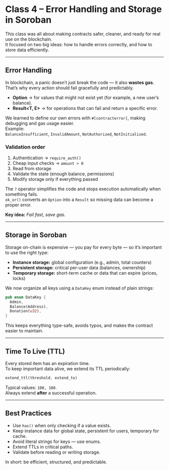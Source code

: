 # Class 4 – Error Handling and Storage in Soroban

This class was all about making contracts safer, cleaner, and ready for real use on the blockchain.  
It focused on two big ideas: how to handle errors correctly, and how to store data efficiently.

---

## Error Handling

In blockchain, a panic doesn’t just break the code — it also **wastes gas**.  
That’s why every action should fail gracefully and predictably.

- **Option<T>** → for values that might not exist yet (for example, a new user’s balance).  
- **Result<T, E>** → for operations that can fail and return a specific error.

We learned to define our own errors with `#[contracterror]`, making debugging and gas usage easier.  
Example:  
`BalanceInsufficient`, `InvalidAmount`, `NotAuthorized`, `NotInitialized`.

### Validation order
1. Authentication → `require_auth()`  
2. Cheap input checks → `amount > 0`  
3. Read from storage  
4. Validate the state (enough balance, permissions)  
5. Modify storage only if everything passed

The `?` operator simplifies the code and stops execution automatically when something fails.  
`ok_or()` converts an `Option` into a `Result` so missing data can become a proper error.

**Key idea:** *Fail fast, save gas.*

---

## Storage in Soroban

Storage on-chain is expensive — you pay for every byte — so it’s important to use the right type:

- **Instance storage:** global configuration (e.g., admin, total counters)  
- **Persistent storage:** critical per-user data (balances, ownership)  
- **Temporary storage:** short-term cache or data that can expire (prices, locks)

We now organize all keys using a `DataKey` enum instead of plain strings:

```rust
pub enum DataKey {
  Admin,
  Balance(Address),
  Donation(u32),
}
```

This keeps everything type-safe, avoids typos, and makes the contract easier to maintain.

---

## Time To Live (TTL)

Every stored item has an expiration time.  
To keep important data alive, we extend its TTL periodically:

```rust
extend_ttl(threshold, extend_to)
```

Typical values: `100, 100`.  
Always extend **after** a successful operation.

---

## Best Practices

- Use `has()` when only checking if a value exists.  
- Keep instance data for global state, persistent for users, temporary for cache.  
- Avoid literal strings for keys — use enums.  
- Extend TTLs in critical paths.  
- Validate before reading or writing storage.

In short: be efficient, structured, and predictable.
